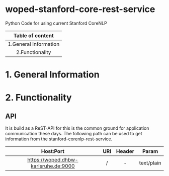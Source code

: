 # woped-stanford-core-rest-service
Python Code for using current Stanford CoreNLP

|Table of content |
| :---: |
| 1.General Information |
| 2.Functionality |

<h1>1. General Information</h1>

<p>

</p>

<h1>2. Functionality</h1>
<h2>API</h2>
It is build as a ReST-API for this is the common ground for application communication these days. The following path can be used to get information from the stanford-corenlp-rest-service. 

| Host:Port | URI | Header | Param |
|:---------:|:---:|:------:|:-----:|
| https://woped.dhbw-karlsruhe.de:9000 | / | - | text/plain |
